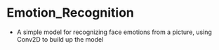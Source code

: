 # Emotion_Recognition

- A simple model for recognizing face emotions from a picture, using Conv2D to build up the model
